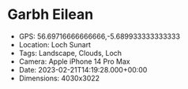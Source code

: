 # Garbh Eilean

- GPS: 56.69716666666666,-5.689933333333333
- Location: Loch Sunart
- Tags: Landscape, Clouds, Loch
- Camera: Apple iPhone 14 Pro Max
- Date: 2023-02-21T14:19:28.000+00:00
- Dimensions: 4030x3022
